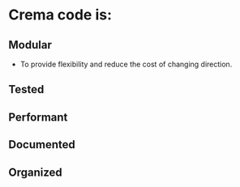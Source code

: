 # Crema code is:

## Modular

* To provide flexibility and reduce the cost of changing direction.

## Tested

## Performant

## Documented

## Organized
